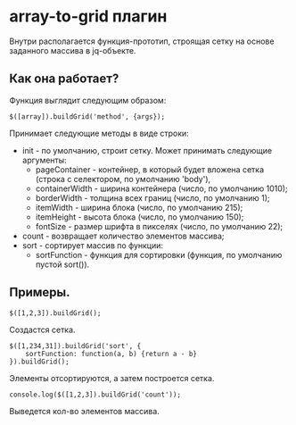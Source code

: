 array-to-grid плагин
=====================

Внутри располагается функция-прототип, строящая сетку на основе заданного массива в jq-объекте.

## Как она работает?
Функция выглядит следующим образом:

```
$([array]).buildGrid('method', {args});
```
Принимает следующие методы в виде строки:

* init - по умолчанию, строит сетку. Может принимать следующие аргументы:
	* pageContainer - контейнер, в который будет вложена сетка (строка с селектором, по умолчанию 'body'),
	* containerWidth - ширина контейнера (число, по умолчанию 1010);
	* borderWidth  - толщина всех границ (число, по умолчанию 1);
	* itemWidth - ширина блока (число, по умолчанию 215);
	* itemHeight - высота блока (число, по умолчанию 150);
	* fontSize  - размер шрифта в пикселях (число, по умолчанию 22);
* count - возвращает количество элементов массива;
* sort - сортирует массив по функции:
	* sortFunction - функция для сортировки (функция, по умолчанию пустой sort()).

## Примеры.

```
$([1,2,3]).buildGrid();
```
Создастся сетка.
```
$([1,234,31]).buildGrid('sort', {
    sortFunction: function(a, b) {return a - b}
}).buildGrid();
```
Элементы отсортируются, а затем построется сетка.
```
console.log($([1,2,3]).buildGrid('count'));
```
Выведется кол-во элементов массива.

